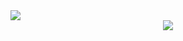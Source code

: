 <img src="https://komarev.com/ghpvc/?username=ShaneKing&color=blueviolet&style=flat-square">

<div align="center">
	<img src="https://shaneking.org/images/drafts/coding-man.gif">
</div>

<!--
### Hi there 👋

**ShaneKing/ShaneKing** is a ✨ _special_ ✨ repository because its `README.md` (this file) appears on your GitHub profile.

Here are some ideas to get you started:

- 🔭 I’m currently working on ...
- 🌱 I’m currently learning ...
- 👯 I’m looking to collaborate on ...
- 🤔 I’m looking for help with ...
- 💬 Ask me about ...
- 📫 How to reach me: ...
- 😄 Pronouns: ...
- ⚡ Fun fact: ...
-->
